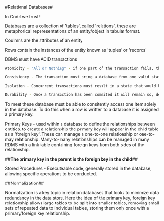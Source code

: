#Relational Databases#

In Codd we trust!

Databases are a collection of 'tables', called 'relations', these are metaphorical reperesentations of an entity/object in tabular format.

Coulmns are the attributes of an entity

Rows contain the instances of the entity known as 'tuples' or 'records'

DBMS must have ACID transactions

```sh
Atomicity - "All or Nothing" - if one part of the transaction fails, the entire transaction must fail and the database be left in an unchanged state.

Consistency - The transaction must bring a database from one valid state to another. Any data written to the database must meet the defined rules.

Isolation - Concurrent transactions must result in a state that would be obtained if they were executed serially.

Durability - Once a transaction has been commited it will remain so, despite crashes, power loss etc.
```
To meet these database must be able to consitently access one item solely in the database. To do this when a row is written to a database it is assigned a primary key.

Primary Keys - used within a database to define the relationships between entities, to create a relationship the primary key will appear in the child table as a 'foreign key'. These can manage a one-to-one relationship or one-to-may relationship. Many-to-many relationships can be managed in many RDMS with a link table containing foreign keys from both sides of the relationship.

##**The primary key in the parent is the foreign key in the child**##

Stored Procedures - Executeable code, generally stored in the database, allowing specific operations to be conducted.

##Normalization##

Normalization is a key topic in relation databases that looks to minimize data redundancy in the data store. Here the idea of the primary key, foreign key relationship allows large tables to be split into smaller tables, removing small sets of repeated data to individual tables, storing them only once with a primary/foreign key relationship.
